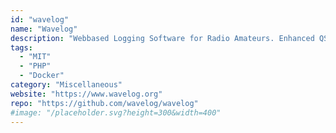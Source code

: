```yaml
---
id: "wavelog"
name: "Wavelog"
description: "Webbased Logging Software for Radio Amateurs. Enhanced QSO logging, statistics and maps for your browser."
tags:
  - "MIT"
  - "PHP"
  - "Docker"
category: "Miscellaneous"
website: "https://www.wavelog.org"
repo: "https://github.com/wavelog/wavelog"
#image: "/placeholder.svg?height=300&width=400"
---
```


